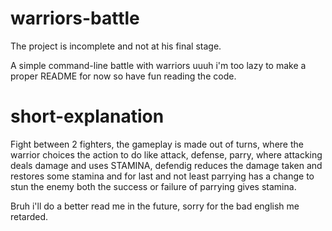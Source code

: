 # warriors-battle

The project is incomplete and not at his final stage.

A simple command-line battle with warriors uuuh i'm too lazy to make a proper README for now so have fun reading the code.

# short-explanation

Fight between 2 fighters, the gameplay is made out of turns, where the warrior choices the action to do like
attack, defense, parry, where attacking deals damage and uses STAMINA, defendig reduces the damage taken and restores 
some stamina and for last and not least parrying has a change to stun the enemy both the success or failure of parrying
gives stamina.

Bruh i'll do a better read me in the future, sorry for the bad english me retarded.



